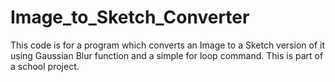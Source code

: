# Image_to_Sketch_Converter
This code is for a program which converts an Image to a Sketch version of it using Gaussian Blur function and a simple for loop command. This is part of a school project.
